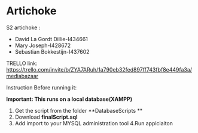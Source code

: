 # Artichoke

S2 artichoke :

- David La Gordt Dillie-I434661 
- Mary Joseph-I428672 
- Sebastian Bokkestijn-I437602 



TRELLO link: https://trello.com/invite/b/ZYA7ARuh/1a790eb32fed897ff743fbf8e449fa3a/mediabazaar

Instruction Before running it:

**Important: This runs on a local database(XAMPP)**

1. Get the script from the folder **DatabaseScripts **
2. Download **finalScript.sql**
3. Add import to your MYSQL administration tool
4.Run applciaiton
